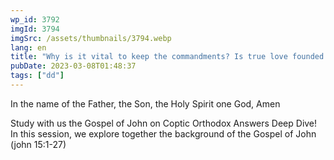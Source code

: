```yaml
---
wp_id: 3792
imgId: 3794
imgSrc: /assets/thumbnails/3794.webp
lang: en
title: "Why is it vital to keep the commandments? Is true love founded on emotions? by Fr. Gabriel Wissa"
pubDate: 2023-03-08T01:48:37
tags: ["dd"]
---
```


<!-- page: 6 -->

<p>In the name of the Father, the Son, the Holy Spirit one God, Amen</p>
<p>Study with us the Gospel of John on Coptic Orthodox Answers Deep Dive! In this session, we explore together the background of the Gospel of John (john 15:1-27)</p>
